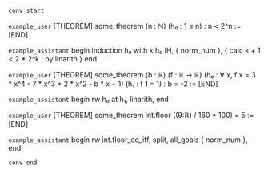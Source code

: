 `conv start`

`example_user`
[THEOREM] some_theorem
  (n : ℕ)
  (h₀ : 1 ≤ n) :
  n < 2^n :=
[END]

`example_assistant`
begin
  induction h₀ with k h₀ IH,
  { norm_num },
  {
    calc k + 1 < 2 * 2^k : by linarith
  }
end

`example_user`
[THEOREM] some_theorem
  (b : ℝ)
  (f : ℝ → ℝ)
  (h₀ : ∀ x, f x = 3 * x^4 - 7 * x^3 + 2 * x^2 - b * x + 1)
  (h₁ : f 1 = 1) :
  b = -2 :=
[END]

`example_assistant`
begin
  rw h₀ at h₁,
  linarith,
end

`example_user`
[THEOREM] some_theorem
  int.floor ((9:ℝ) / 160 * 100) = 5 :=
[END]

`example_assistant`
begin
  rw int.floor_eq_iff,
  split,
  all_goals { norm_num },
end

`conv end`